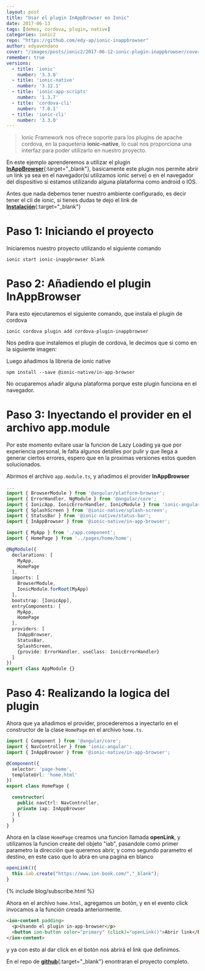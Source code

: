 ```yaml
---
layout: post
title: "Usar el plugin InAppBrowser en Ionic"
date: 2017-06-13
tags: [demos, cordova, plugin, native]
categories: ionic2
repo: "https://github.com/edy-ap/ionic-inappbrowser"
author: edyavendano
cover: "/images/posts/ionic2/2017-06-12-ionic-plugin-inappbrowser/cover.jpg"
remember: true
versions:
  - title: 'ionic'
    number: '3.3.0'
  - title: 'ionic-native'
    number: '3.12.1'
  - title: 'ionic-app-scripts'
    number: '1.3.7'
  - title: 'cordova-cli'
    number: '7.0.1'
  - title: 'ionic-cli'
    number: '3.3.0'
---
```


> Ionic Framework nos ofrece soporte para los plugins de apache cordova, en la paqueteria **ionic-native**, lo cual nos proporciona
una interfaz para poder utilizarlo en nuestro proyecto.

En este ejemplo aprenderemos a utilizar el plugin [**InAppBrowser**](https://ionicframework.com/docs/native/in-app-browser/){:target="_blank"}, basicamente este plugin nos permite abrir un link ya sea en el navegador(si utilizamos ionic serve) o
en el navegador del dispositivo si estamos utilizando alguna plataforma como android o IOS.

<amp-img width="1024" height="512" layout="responsive" src="/images/posts/ionic2/2017-06-12-ionic-plugin-inappbrowser/cover.jpg" alt="cli-plugin-cordova"></amp-img>

Antes que nada debemos tener nuestro ambiente configurado, es decir tener el cli de ionic, si tienes dudas te dejo el link
de [**Instalación**]( https://ionicframework.com/docs/intro/installation/){:target="_blank"}
 

# Paso 1: Iniciando el proyecto 
Iniciaremos nuestro proyecto utilizando el siguiente comando

```
ionic start ionic-inappbrowser blank
```

# Paso 2: Añadiendo el plugin **InAppBrowser**

Para esto ejecutaremos el siguiente comando, que instala el plugin de cordova

```
ionic cordova plugin add cordova-plugin-inappbrowser
```

Nos pedira que instalemos el plugin de cordova, le decimos que si como en la siguiente imagen:

<amp-img width="835" height="141" layout="responsive" src="/images/posts/ionic2/2017-06-12-ionic-plugin-inappbrowser/screen.png" alt="cli-plugin-cordova"></amp-img>

Luego añadimos la libreria de ionic native

```
npm install --save @ionic-native/in-app-browser
```

No ocuparemos añadir alguna plataforma porque este plugin funciona en el navegador.

# Paso 3: Inyectando el provider en el archivo app.module

Por este momento evitare usar la funcion de Lazy Loading ya que por experiencia personal, le falta algunos detalles por pulir y que llega a generar ciertos errores, espero que en la proximas versiones estos queden solucionados.

Abrimos el archivo `app.module.ts`, y añadimos el provider **InAppBrowser**

```ts
...
import { BrowserModule } from '@angular/platform-browser';
import { ErrorHandler, NgModule } from '@angular/core';
import { IonicApp, IonicErrorHandler, IonicModule } from 'ionic-angular';
import { SplashScreen } from '@ionic-native/splash-screen';
import { StatusBar } from '@ionic-native/status-bar';
import { InAppBrowser } from '@ionic-native/in-app-browser';

import { MyApp } from './app.component';
import { HomePage } from '../pages/home/home';

@NgModule({
  declarations: [
    MyApp,
    HomePage
  ],
  imports: [
    BrowserModule,
    IonicModule.forRoot(MyApp)
  ],
  bootstrap: [IonicApp],
  entryComponents: [
    MyApp,
    HomePage
  ],
  providers: [
    InAppBrowser,
    StatusBar,
    SplashScreen,
    {provide: ErrorHandler, useClass: IonicErrorHandler}
  ]
})
export class AppModule {}
```

# Paso 4: Realizando la logica del plugin

Ahora que ya añadimos el provider, procederemos a inyectarlo en el constructor de la clase `HomePage` en el archivo `home.ts`.

```ts
import { Component } from '@angular/core';
import { NavController } from 'ionic-angular';
import { InAppBrowser } from '@ionic-native/in-app-browser';

@Component({
  selector: 'page-home',
  templateUrl: 'home.html'
})
export class HomePage {

  constructor(
    public navCtrl: NavController,
    private iap: InAppBrowser
  ) {
  }
}
```

Ahora en la clase `HomePage` creamos una funcion llamada **openLink**, 
y utilizamos la funcion create del objeto "iab", pasandole como primer parametro
la dirección que queremos abrir, y como segundo parametro el destino, en este caso que lo abra en una pagina en blanco

```ts
openLink(){
  this.iab.create("https://www.ion-book.com/","_blank");
}
```

{% include blog/subscribe.html %}

Ahora en el archivo `home.html`, agregamos un botón, y en el evento click invocamos a la función creada anteriormente.

```html
<ion-content padding>
  <p>Usando el plugin in-app-browser</p>
  <button ion-button color="primary" (click)="openLink()">Abrir link</button>
</ion-content>
```

y ya con esto al dar click en el botón nos abrirá el link que definimos.

En el repo de [**github**](https://github.com/edy-ap/ionic-inappbrowser/){:target="_blank"} enontraran el proyecto completo.
